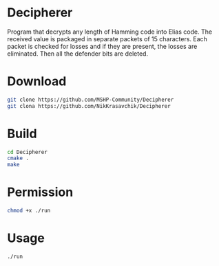 # Decipherer
Program that decrypts any length of Hamming code into Elias code. The received value is packaged in separate packets of 15 characters. Each packet is checked for losses and if they are present, the losses are eliminated. Then all the defender bits are deleted.

# Download
```bash
git clone https://github.com/MSHP-Community/Decipherer
git clona https://github.com/NikKrasavchik/Decipherer
```

# Build
```bash
cd Decipherer
cmake .
make
```

# Permission
```bash
chmod +x ./run
```

# Usage
```bash
./run
```
